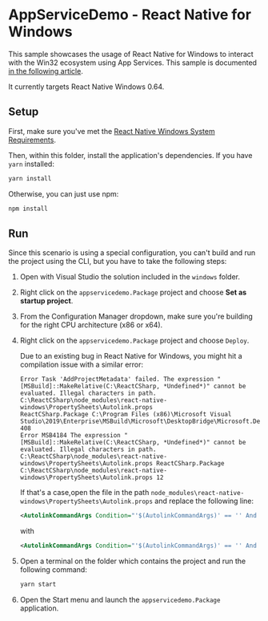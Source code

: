 # AppServiceDemo - React Native for Windows

This sample showcases the usage of React Native for Windows to interact with the Win32 ecosystem using App Services. This sample is documented [in the following article](https://microsoft.github.io/react-native-windows/blog/2021/08/05/win32component).

It currently targets React Native Windows 0.64.

## Setup

First, make sure you've met the [React Native Windows System Requirements](https://microsoft.github.io/react-native-windows/docs/rnw-dependencies).	

Then, within this folder, install the application's dependencies. If you have `yarn` installed:

```cmd
yarn install
```

Otherwise, you can just use npm:

```cmd
npm install
```

## Run

Since this scenario is using a special configuration, you can't build and run the project using the CLI, but you have to take the following steps:

1. Open with Visual Studio the solution included in the `windows` folder.
2. Right click on the `appservicedemo.Package` project and choose **Set as startup project**.
3. From the Configuration Manager dropdown, make sure you're building for the right CPU architecture (x86 or x64).
4. Right click on the `appservicedemo.Package` project and choose `Deploy`.

    Due to an existing bug in React Native for Windows, you might hit a compilation issue with a similar error:

    ```plaintext
    Error Task 'AddProjectMetadata' failed. The expression "[MSBuild]::MakeRelative(C:\ReactCSharp, *Undefined*)" cannot be evaluated. Illegal characters in path. C:\ReactCSharp\node_modules\react-native-windows\PropertySheets\Autolink.props
    ReactCSharp.Package C:\Program Files (x86)\Microsoft Visual Studio\2019\Enterprise\MSBuild\Microsoft\DesktopBridge\Microsoft.DesktopBridge.targets 408 
    Error MSB4184 The expression "[MSBuild]::MakeRelative(C:\ReactCSharp, *Undefined*)" cannot be evaluated. Illegal characters in path. C:\ReactCSharp\node_modules\react-native-windows\PropertySheets\Autolink.props ReactCSharp.Package C:\ReactCSharp\node_modules\react-native-windows\PropertySheets\Autolink.props 12
    ```

    If that's a case,open the file in the path `node_modules\react-native-windows\PropertySheets\Autolink.props` and replace the following line:

    ```xml
    <AutolinkCommandArgs Condition="'$(AutolinkCommandArgs)' == '' And '$(SolutionPath)' != '' And '$(ProjectPath)' != ''">--check --sln $([MSBuild]::MakeRelative($(AutolinkCommandWorkingDir), $(SolutionPath))) --proj $([MSBuild]::MakeRelative($(AutolinkCommandWorkingDir), $(ProjectPath)))</AutolinkCommandArgs>
    ```

    with

    ```xml
    <AutolinkCommandArgs Condition="'$(AutolinkCommandArgs)' == '' And '$(SolutionPath)' != '' And '$(SolutionPath)' != '*Undefined*' And '$(ProjectPath)' != ''">--check --sln $([MSBuild]::MakeRelative($(AutolinkCommandWorkingDir), $(SolutionPath))) --proj $([MSBuild]::MakeRelative($(AutolinkCommandWorkingDir), $(ProjectPath)))</AutolinkCommandArgs>
    ```

5. Open a terminal on the folder which contains the project and run the following command:

    ```cmd
    yarn start
    ```

6. Open the Start menu and launch the `appservicedemo.Package` application.
